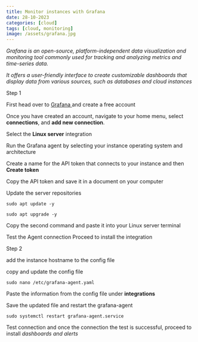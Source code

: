 ```yaml
---
title: Monitor instances with Grafana
date: 28-10-2023
categories: [cloud]
tags: [cloud, monitoring]
image: /assets/grafana.jpg
---
```



*Grafana is an open-source, platform-independent data visualization and monitoring 
tool commonly used for tracking and analyzing metrics and time-series data.*

*It offers a user-friendly interface to create customizable dashboards that 
display data from various sources, such as databases and cloud instances* 

Step 1

First head over to <a href="https://grafana.com/" target="_blank">Grafana </a> and create a free account

Once you have created an account, navigate to your home menu, select **connections**, and **add new connection**.

Select the **Linux server** integration

Run the Grafana agent by selecting your instance operating system and architecture

Create a name for the API token that connects to your instance and then **Create token**

Copy the API token and save it in a document on your computer 

Update the server repositories 

```
sudo apt update -y
```

```
sudo apt upgrade -y
```

Copy the second command and paste it into your Linux server terminal

Test the Agent connection
Proceed to install the integration


Step 2

add the instance hostname to the config file 


copy and update the config file  

```
sudo nano /etc/grafana-agent.yaml
```

Paste the information from the config file under **integrations**

Save the updated file and restart the grafana-agent

```
sudo systemctl restart grafana-agent.service
```

Test connection and once the connection the test is successful, proceed to install *dashboards and alerts*




